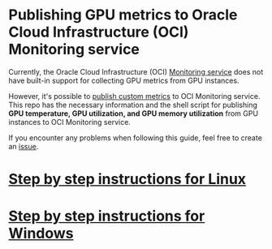 # Publishing GPU metrics to Oracle Cloud Infrastructure (OCI) Monitoring service

Currently, the Oracle Cloud Infrastructure (OCI) [Monitoring service](https://docs.cloud.oracle.com/iaas/Content/Monitoring/Concepts/monitoringoverview.htm) does not have built-in support for collecting GPU metrics from GPU instances.

However, it's possible to [publish custom metrics](https://docs.cloud.oracle.com/iaas/Content/Monitoring/Tasks/publishingcustommetrics.htm) to OCI Monitoring service. This repo has the necessary information and the shell script for publishing **GPU temperature, GPU utilization, and GPU memory utilization** from GPU instances to OCI Monitoring service.

If you encounter any problems when following this guide, feel free to create an [issue](https://github.com/OguzPastirmaci/oci-gpu-monitoring/issues).

# [Step by step instructions for Linux](../master/docs/linux.md)

# [Step by step instructions for Windows](../master/docs/windows.md)


